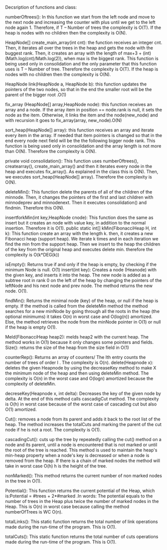 Decsription of functions and class:

numberOftrees(): In this function we start from the left node and move to the next node and increasing the counter with plus until we get to the left node again 1. Therefore, if T – Number of trees the complexity is O(T). If the heap is nodes with no children then the complexity is O(N).

HeapNode[] create_main_array(int cnt): the function receives an integer cnt. Then, it iterates all over the trees in the heap and gets the node with the buggest rank. Then, it creates an array with the length of max+3 + (int)(Math.log(cnt)/Math.log(2)), when max is the biggest rank. This function is being used only in consolidation and the only parameter that this function uses is T – Number of tree. Therefore the complexity is O(T). If the heap is nodes with no children then the complexity is O(N).

HeapNode link(HeapNode a, HeapNode b): this function updates the pointers of the two nodes, so that in the end the smaller root will be the parent of the bigger root .O(1)

fix_array (HeapNode[] array,HeapNode node): this function receives an array and a node. If the array item in position == node.rank is null, it sets the node as the item. Otherwise, it links the item and the node(new_node) and with recursion it goes to fix_array(array, new_node).O(N)

sort_heap(HeapNode[] array): this function receives an array and iterate every item in the array. If needed that item pointers is changed so that in the end every node next field will be the the following bigger node rank. This function is being used only in consolidation and the array length is not more than O(N). Therefore the complexity is O(N).

private void consolidation(): This function uses numberOftrees(), createarray(), create_main_array() and then it iterates every node in the heap and executes fix_array(). As explained in the class this is O(N). Then, we executes sort_heap(HeapNode[] array). Therefore the complexity is O(N).

deleteMin(): This function delete the parents of all of the children of the minnode. Then, it changes the pointers of the first and last children with minnodeprev and minnodenext. Then it executes consolidation() and findmin. Therefore this O(N).

insertforkMin(int key,HeapNode cnode): This function does the same as insert but it creates an node with value key, in addition to the normal insertion. Therefore it is O(1).
public static int[] kMin(FibonacciHeap H, int k): This function create an array with the length k. then, it creates a new Fibonacci heap (support heap). We iterate k times and in each iteration we find the min from the support heap. Then we insert to the heap the children of the key from the original heap and executes delete min. therefore the complexity is O(k*DEG(k))

isEmpty(): Returns true if and only if the heap is empty, by checking if the minimum Node is null.
O(1)
insert(int key): Creates a node (Heanode) with the given key, and inserts it into the heap.
The new node is added as a subtree root in rank 0 on the left of the heap by changing the pointers of the leftNode and his next node and prev node.
The method returns the new node. O(1).

findMin(): Returns the minimal node (key) of the heap, or null if the heap is empty.
If the method is called from the deleteMin method the method searches for a new minNode by going through all the roots in the heap (the optional minimums) it takes O(n) in worst case and O(log(n)) amortized.
Else, the method retrieves the node from the minNode pointer in O(1) or null if the heap is empty O(1).

Meld(FibonacciHeap heap2): melds heap2 with the current heap. The method works in O(1) because it only changes some pointers and fields.  
Size(): returns the size of the heap from the size field in O(1)

counterRep(): Returns an array of counters/ The Ith entry counts the number of trees of order I . The complexity is O(n).
delete(Heapnode x): deletes the given Heapnode by using the decreaseKey method to make X the minimum node of the heap and then using deleteMin method. The complexity is O(n) in the worst case and O(logn) amortized because the complexity of deleteMin.

decreseKey(Heapnode x, int delta): Decreases the key of the given node by delta. At the end of this method calls cascadigCut method. The complexity is O(h) in worst case because of the worst case of cascading cut but also O(1) amortized.

Cut(): removes a node from its parent and adds it back to the root list of the heap. The method increases the totalCuts and marking the parent of the cut node if he is not a root. The complexity is O(1).

cascadingCut(): cuts up the tree by repeatedly calling the cut() method on a node and its parent,
until a node is encountered that is not marked or until the root of the tree is reached.
This method is used to maintain the heap's min-heap property when a node's key is decreased
or when a node is removed from the heap. If there is a chain of marked nodes the method will take in worst case O(h) h is the height of the tree.

nonMarked(): This method returns the current number of non marked nodes in the tree in O(1).

Potential(): This function returns the current potential of the Heap, 
which is:Potential = #trees + 2*#marked .In words: The potential equals to the number of trees in the Heap plus twice the number of marked nodes in the Heap. This is O(n) in worst case because calling the method numberOfTrees is WC O(n).

totalLinks(): This static function returns the total number of link operations made during the run-time of the program. This is O(1).

totalCuts(): This static function returns the total number of cuts operations made during the run-time of the program. This is O(1).

